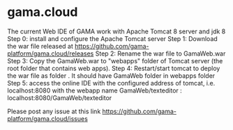 # gama.cloud
The current Web IDE of GAMA work with Apache Tomcat 8 server and jdk 8
Step 0: install and configure the Apache Tomcat server
Step 1: Download the war file released at https://github.com/gama-platform/gama.cloud/releases
Step 2: Rename the war file to GamaWeb.war
Step 3: Copy the GamaWeb.war to "webapps" folder of Tomcat server (the root folder that contains web apps). 
Step 4: Restart/start tomcat to deploy the war file as folder . It should have GamaWeb folder in webapps folder 
Step 5: access the online IDE with the configured address of tomcat, i.e. localhost:8080 with the webapp name GamaWeb/texteditor :
localhost:8080/GamaWeb/texteditor

Please post any issue at this link https://github.com/gama-platform/gama.cloud/issues
